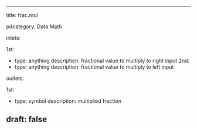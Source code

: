 --- 


title: frac.mul

pdcategory: Data Math

inlets:

  1st:
  - type: anything
    description: fractional value to multiply to right input
  2nd:
  - type: anything
    description: fractional value to multiply to left input

outlets:

  1st:
  - type: symbol
    description: multiplied fraction







draft: false
---